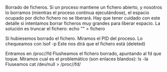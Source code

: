 Borrado de ficheros.
Si un proceso mantiene un fichero abierto, y nosotros lo borramos (mientras el proceso continua ejecutándose), el espacio ocupado por dicho fichero no se liberará.
Hay que tener cuidado con este detalle si intentamos borrar ficheros muy grandes para liberar espacio.
La solución es truncar el fichero: echo "" > fichero

Si hubiesemos borrado el fichero.
Miramos el PID del proceso.
Lo chequeamos con lsof -p <PID>
Este nos dirá que el fichero está (deleted)

Entramos en /proc/<PID>/fd
Flusheamos el fichero borrado, apuntando al fd que toque.
Miramos cual es el problemático (son enlaces blandos): ls -la
Fluseamos cat /dev/null > /proc/<PID>/fd/<NUM>
